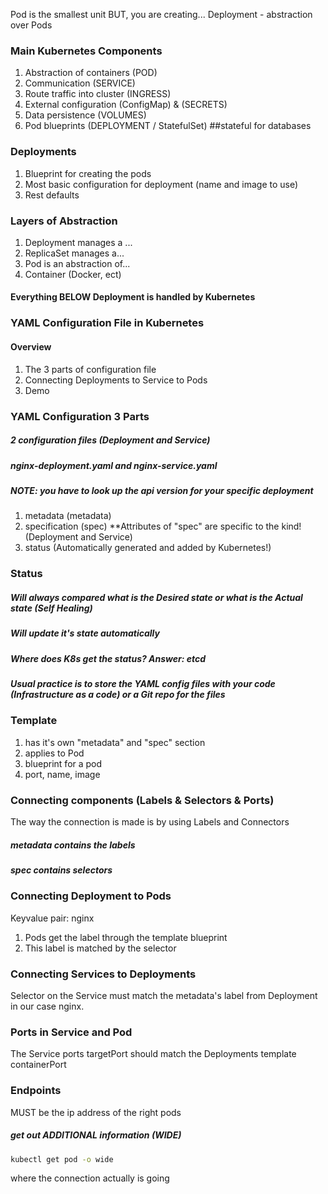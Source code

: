 Pod is the smallest unit
BUT, you are creating...
Deployment - abstraction over Pods

### Main Kubernetes Components

1. Abstraction of containers (POD)
2. Communication (SERVICE)
3. Route traffic into cluster (INGRESS)
4. External configuration (ConfigMap) & (SECRETS)
5. Data persistence (VOLUMES)
6. Pod blueprints (DEPLOYMENT / StatefulSet) ##stateful for databases


### Deployments

1. Blueprint for creating the pods
2. Most basic configuration for deployment (name and image to use)
3. Rest defaults

### Layers of Abstraction
1. Deployment manages a ...
2. ReplicaSet manages a...
3. Pod is an abstraction of...
4. Container (Docker, ect)

#### Everything BELOW Deployment is handled by Kubernetes

### YAML Configuration File in Kubernetes

#### Overview
1. The 3 parts of configuration file
2. Connecting Deployments to Service to Pods
3. Demo

### YAML Configuration 3 Parts

##### 2 configuration files (Deployment and Service)
##### nginx-deployment.yaml and nginx-service.yaml

##### NOTE: you have to look up the api version for your specific deployment

1. metadata (metadata)
2. specification (spec) **Attributes of "spec" are specific to the kind! (Deployment and Service)
3. status (Automatically generated and added by Kubernetes!)

### Status
##### Will always compared what is the Desired state or what is the Actual state (Self Healing)
##### Will update it's state automatically

##### Where does K8s get the status? Answer: etcd

##### Usual practice is to store the YAML config files with your code (Infrastructure as a code) or a Git repo for the files

### Template
1. has it's own "metadata" and "spec" section
2. applies to Pod
3. blueprint for a pod
4. port, name, image

### Connecting components (Labels & Selectors & Ports)

The way the connection is made is by using Labels and Connectors

##### metadata contains the labels
##### spec contains selectors

### Connecting Deployment to Pods

Keyvalue pair: nginx

1. Pods get the label through the template blueprint
2. This label is matched by the selector

### Connecting Services to Deployments

Selector on the Service must match the metadata's label from Deployment in our case nginx.

### Ports in Service and Pod

The Service ports targetPort should match the Deployments template containerPort

### Endpoints

MUST be the ip address of the right pods

##### get out ADDITIONAL information (WIDE)
```bash
kubectl get pod -o wide
```


where the connection actually is going


